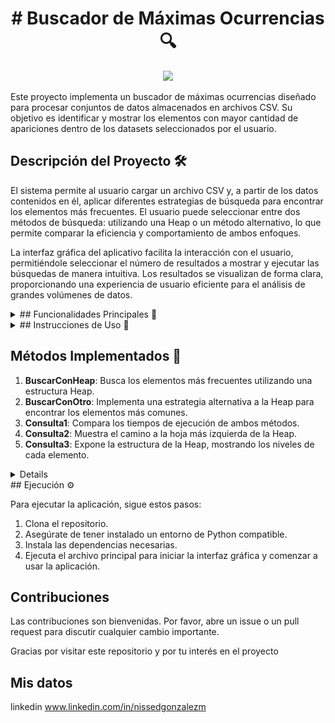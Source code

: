 ## <h1 align=center> # Buscador de Máximas Ocurrencias 🔍 </h1>

<p align=center><img src=images/analysis4.avif width="200"><p>


Este proyecto implementa un buscador de máximas ocurrencias diseñado para procesar conjuntos de datos almacenados en archivos CSV. Su objetivo es identificar y mostrar los elementos con mayor cantidad de apariciones dentro de los datasets seleccionados por el usuario.

## Descripción del Proyecto 🛠️

El sistema permite al usuario cargar un archivo CSV y, a partir de los datos contenidos en él, aplicar diferentes estrategias de búsqueda para encontrar los elementos más frecuentes. El usuario puede seleccionar entre dos métodos de búsqueda: utilizando una Heap o un método alternativo, lo que permite comparar la eficiencia y comportamiento de ambos enfoques.

La interfaz gráfica del aplicativo facilita la interacción con el usuario, permitiéndole seleccionar el número de resultados a mostrar y ejecutar las búsquedas de manera intuitiva. Los resultados se visualizan de forma clara, proporcionando una experiencia de usuario eficiente para el análisis de grandes volúmenes de datos.

<details>
<summary> ## Funcionalidades Principales 🚀 </summary>

1. **Cargar CSV**: Permite al usuario seleccionar y cargar un archivo CSV con los datos a procesar.
2. **Métodos de Búsqueda**: Ofrece dos métodos de búsqueda:
   - **BuscarConHeap**: Utiliza una Heap para encontrar los elementos con mayor número de ocurrencias.
   - **BuscarConOtro**: Implementa un método alternativo para la misma tarea.
3. **Consulta de Eficiencia**: Comparación del tiempo de ejecución entre los dos métodos para la búsqueda de los 5 elementos más frecuentes.
4. **Consulta de Estructura**: Muestra la estructura de la Heap, incluyendo el camino a la hoja más izquierda y la disposición de los datos en los distintos niveles de la Heap.
</details>

<details>
<summary> ## Instrucciones de Uso 📝 </summary>

1. **Cargar Datos**: Selecciona un archivo CSV desde la interfaz para cargar los datos.
2. **Configurar Búsqueda**: Elige el método de búsqueda y ajusta la cantidad de resultados a mostrar utilizando la barra deslizante.
3. **Ejecutar Búsqueda**: Haz clic en el botón "Buscar" para realizar la búsqueda y ver los resultados.
</details>

## Métodos Implementados 🧩

1. **BuscarConHeap**: Busca los elementos más frecuentes utilizando una estructura Heap.
2. **BuscarConOtro**: Implementa una estrategia alternativa a la Heap para encontrar los elementos más comunes.
3. **Consulta1**: Compara los tiempos de ejecución de ambos métodos.
4. **Consulta2**: Muestra el camino a la hoja más izquierda de la Heap.
5. **Consulta3**: Expone la estructura de la Heap, mostrando los niveles de cada elemento.
   
<details>
## UML de Clases
<p align=center><img src=images/UML.jpg width="400"><p>
   
</details>
## Ejecución ⚙️

Para ejecutar la aplicación, sigue estos pasos:

1. Clona el repositorio.
2. Asegúrate de tener instalado un entorno de Python compatible.
3. Instala las dependencias necesarias.
4. Ejecuta el archivo principal para iniciar la interfaz gráfica y comenzar a usar la aplicación.

## Contribuciones
Las contribuciones son bienvenidas. Por favor, abre un issue o un pull request para discutir cualquier cambio importante.

Gracias por visitar este repositorio y por tu interés en el proyecto 

## Mis datos
linkedin 
www.linkedin.com/in/nissedgonzalezm
